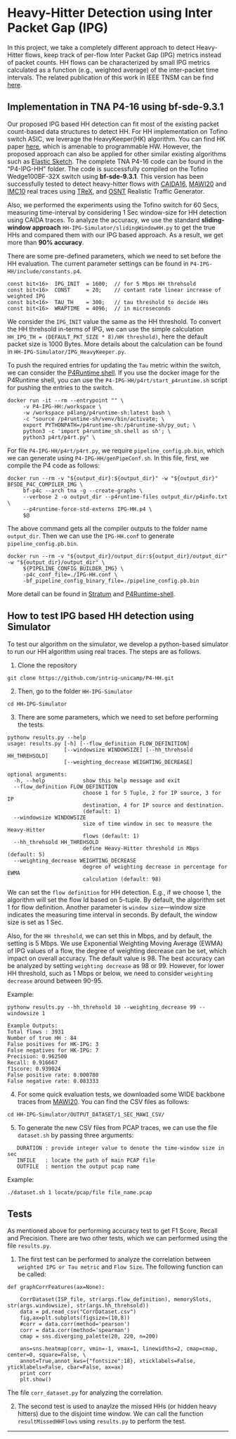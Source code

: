 # Heavy-Hitter Detection using Inter Packet Gap (IPG) 
In this project, we take a completely different approach to detect Heavy-Hitter flows, keep track of per-flow Inter Packet Gap (IPG) metrics instead of packet counts. HH flows can be characterized by small IPG metrics calculated as a function (e.g., weighted average) of the inter-packet time intervals. The related publication of this work in IEEE TNSM can be find <a href="https://ieeexplore.ieee.org/document/9971781">here</a>.


## Implementation in TNA P4-16 using bf-sde-9.3.1
Our proposed IPG based HH detection can fit most of the existing packet count-based data structures to detect HH. For HH implementation on Tofino switch ASIC, we leverage the HeavyKeeper(HK) algorithm. You can find HK paper <a href="https://www.usenix.org/conference/atc18/presentation/gong">here</a>, which is amenable to programmable HW. However, the proposed approach can also be applied for other similar existing algorithms such as <a href="https://dl.acm.org/doi/10.1145/3230543.3230544">Elastic Sketch</a>. The complete TNA P4-16 code can be found in the "P4-IPG-HH" folder. The code is successfully compiled on the Tofino Wedge100BF-32X switch using **bf-sde-9.3.1**. This version has been successfully tested to detect heavy-hitter flows with <a href="https://mawi.wide.ad.jp/mawi/ditl/ditl2020-G/">CAIDA16</a>, <a href="https://www.caida.org/catalog/datasets/passive_dataset/">MAWI20</a> and <a href="http://pages.cs.wisc.edu/~tbenson/IMC10_Data.html/">IMC10</a> real traces using <a href="https://trex-tgn.cisco.com/">TReX</a>, and <a href="http://osnt.org/">OSNT</a> Realistic Traffic Generator.

Also, we performed the experiments using the Tofino switch for 60 Secs, measuring time-interval by considering 1 Sec window-size for HH detection using CAIDA traces. To analyze the accuracy, we use the standard **sliding-window approach** ```HH-IPG-Simulator/slidingWindowHH.py``` to get the true HHs and compared them with our IPG based approach. As a result, we get more than **90% accuracy**.    

There are some pre-defined parameters, which we need to set before the HH evaluation. The current parameter settings can be found in ```P4-IPG-HH/include/constants.p4```.

```
const bit<16>  IPG_INIT  = 1600;  // for 5 Mbps HH threhsold
const bit<16>  CONST     = 20;    // contant rate linear increase of weighted IPG 
const bit<16>  TAU_TH    = 300;   // tau threshold to decide HHs 
const bit<16>  WRAPTIME  = 4096;  // in microseconds
```
We consider the ```IPG_INIT``` value the same as the HH threshold. To convert the HH threhsold in-terms of IPG, we can use the simple calculation ```HH_IPG_TH = (DEFAULT_PKT_SIZE * 8)/HH threshold)```, here the default packet size is 1000 Bytes. More details about the calculation can be found in ```HH-IPG-Simulator/IPG_HeavyKeeper.py```.   

To push the required entries for updating the ```Tau``` metric within the switch, we can consider the <a href="https://github.com/p4lang/p4runtime-shell/">P4Runtime shell</a>. If you use the docker image for the P4Runtime shell, you can use the ```P4-IPG-HH/p4rt/start_p4runtime.sh``` script for pushing the entries to the switch. 

```
docker run -it --rm --entrypoint "" \
     -v P4-IPG-HH:/workspace \
     -w /workspace p4lang/p4runtime-sh:latest bash \
     -c "source /p4runtime-sh/venv/bin/activate; \
     export PYTHONPATH=/p4runtime-sh:/p4runtime-sh/py_out; \
     python3 -c 'import p4runtime_sh.shell as sh'; \
     python3 p4rt/p4rt.py" \
```
For file ```P4-IPG-HH/p4rt/p4rt.py```, we require ```pipeline_config.pb.bin```, which we can generate using ```P4-IPG-HH/genPipeConf.sh```.  In this file, first, we compile the P4 code as follows:

```
docker run --rm -v "${output_dir}:${output_dir}" -w "${output_dir}" BFSDE_P4C_COMPILER_IMG \
     bf-p4c --arch tna -g --create-graphs \
     --verbose 2 -o output_dir --p4runtime-files output_dir/p4info.txt \
     --p4runtime-force-std-externs IPG-HH.p4 \
     $@
```

The above command gets all the compiler outputs to the folder name ```output_dir```. Then we can use the ```IPG-HH.conf``` to generate ```pipeline_config.pb.bin```. 

```
docker run --rm -v "${output_dir}/output_dir:${output_dir}/output_dir" -w "${output_dir}/output_dir" \
     ${PIPELINE_CONFIG_BUILDER_IMG} \
     -p4c_conf_file=./IPG-HH.conf \
     -bf_pipeline_config_binary_file=./pipeline_config.pb.bin
```
 More detail can be found in <a href="https://github.com/stratum/stratum/blob/main/stratum/hal/bin/barefoot/README.pipeline.md">Stratum</a> and <a href="https://github.com/p4lang/p4runtime-shell">P4Runtime-shell</a>. 


## How to test IPG based HH detection using Simulator
To test our algorithm on the simulator, we develop a python-based simulator to run our HH algorithm using real traces. The steps are as follows.

1. Clone the repository

```git clone https://github.com/intrig-unicamp/P4-HH.git``` 

2. Then, go to the folder ```HH-IPG-Simulator ``` 

```
cd HH-IPG-Simulator
```

3. There are some parameters, which we need to set before performing the tests.   

```
pythonw results.py --help
usage: results.py [-h] [--flow_definition FLOW_DEFINITION]
                  [--windowsize WINDOWSIZE] [--hh_threhsold HH_THREHSOLD]
                  [--weighting_decrease WEIGHTING_DECREASE]

optional arguments:
  -h, --help            show this help message and exit
  --flow_definition FLOW_DEFINITION
                        choose 1 for 5 Tuple, 2 for IP source, 3 for IP
                        destination, 4 for IP source and destination.
                        (default: 1)
  --windowsize WINDOWSIZE
                        size of time window in sec to measure the Heavy-Hitter
                        flows (default: 1)
  --hh_threhsold HH_THREHSOLD
                        define Heavy-Hitter threshold in Mbps (default: 5)
  --weighting_decrease WEIGHTING_DECREASE
                        degree of weighting decrease in percentage for EWMA
                        calculation (default: 98)
```
We can set the ```flow definition``` for HH detection. E.g., if we choose 1, the algorithm will set the flow Id based on 5-tuple. By default, the algorithm set 1 for flow definition. Another parameter is ```window size```—window size indicates the measuring time interval in seconds. By default, the window size is set as 1 Sec. 


Also, for the ```HH threshold```, we can set this in Mbps, and by default, the setting is 5 Mbps. We use Exponential Weighting Moving Average (EWMA) of IPG values of a flow, the degree of weighting decrease can be set, which impact on overall accuracy. The default value is 98. The best accuracy can be analyzed by setting  ```weighting decrease``` as 98 or 99. However, for lower HH threshold, such as 1 Mbps or below, we need to consider ```weighting decrease``` around between 90-95.           

Example:

```
pythonw results.py --hh_threhsold 10 --weighting_decrease 99 --windowsize 1

Example Outputs:
Total flows : 3931
Number of true HH : 84
False positives for HK-IPG: 3
False negatives for HK-IPG: 7
Precision: 0.962500
Recall: 0.916667
f1score: 0.939024
False positive rate: 0.000780
False negative rate: 0.083333
```


4. For some quick evaluation tests, we downloaded some WIDE backbone traces from <a href="https://mawi.wide.ad.jp/mawi/ditl/ditl2020-G/">MAWI20</a>. You can find the CSV files as follows: 

```cd HH-IPG-Simulator/OUTPUT_DATASET/1_SEC_MAWI_CSV/ ```

5. To generate the new CSV files from PCAP traces, we can use the file ```dataset.sh``` by passing three arguments:

```
   DURATION : provide integer value to denote the time-window size in sec
   INFILE   : locate the path of main PCAP file
   OUTFILE  : mention the output pcap name
```
Example:

```./dataset.sh 1 locate/pcap/file file_name.pcap ```


## Tests

As mentioned above for performing accuracy test to get F1 Score, Recall and Precision. There are two other tests, which we can performed using the file 
```results.py```.

1. The first test can be performed to analyze the correlation between ```weighted IPG or Tau metric``` and ```Flow Size```. The following function can be 
called:

```
def graphCorrFeatures(ax=None):

    CorrDataset(ISP_file, str(args.flow_definition), memorySlots, str(args.windowsize), str(args.hh_threhsold))
    data = pd.read_csv("CorrDataset.csv")
    fig,ax=plt.subplots(figsize=(10,8))
    #corr = data.corr(method='pearson')
    corr = data.corr(method='spearman')
    cmap = sns.diverging_palette(20, 220, n=200)

    ans=sns.heatmap(corr, vmin=-1, vmax=1, linewidths=2, cmap=cmap, center=0, square=False, \
    annot=True,annot_kws={"fontsize":18}, xticklabels=False, yticklabels=False, cbar=False, ax=ax)
    print corr
    plt.show()

```

The file ```corr_dataset.py``` for analyzing the correlation. 

2. The second test is used to anaylze the missed HHs (or hidden heavy hitters) due to the disjoint time window. 
We can call the function ```resultMissedHHFlows``` using ```results.py``` to perform the test.  



--------- 
